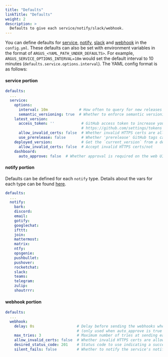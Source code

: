 ```yaml
---
title: "Defaults"
linkTitle: "Defaults"
weight: 2
description: >
  Defaults to give each service/notify/slack/webhook.
---
```


You can define defaults for [service](/docs/config/service), [notify](/docs/config/notify), [slack](/docs/config/slack) and [webhook](/docs/config/webhook) in the `config.yml`. These defaults can also be set with environment variables in the format of `ARGUS_<YAML_PATH_UNDER_DEFAULTS>`. For example, `ARGUS_SERVICE_OPTIONS_INTERVAL=10m` would set the default interval to 10 minutes (`defaults.service.options.interval`). The YAML config format is as follows:


#### **service** portion
```yaml
defaults:
  ...
  service:
    options:
      interval: 10m              # How often to query for new releases
      semantic_versioning: true  # Whether to enforce semantic versioning (required to only alert on newew versions)
    latest_version:
      access_token: ''            # GitHub access token to increase your rate-limit and/or access private repos
                                  # https://github.com/settings/tokens - w/ repo.public_repo/repo for public/private
      allow_invalid_certs: false  # Whether invalid HTTPS certs are allowed in queries
      use_prerelease: false       # Whether 'prerelease' GitHub tags can be used
    deployed_version:             # Get the `current_version` from a deployed service
      allow_invalid_certs: false  # Accept invalid HTTPS certs/not
    dashboard:
      auto_approve: false  # Whether approval is required on the web UI for sending the new release WebHooks
```

#### **notify** portion
Defaults can be defined for each `notify` type. Details about the vars for each type can be found [here](/docs/config/notify).

```yaml
defaults:
  ...
  notify:
    bark:
    discord:
    email:
    gotify:
    googlechat:
    ifttt:
    join:
    mattermost:
    matrix:
    ntfy:
    opsgenie:
    pushbullet:
    pushover:
    rocketchat:
    slack:
    teams:
    telegram:
    zulip:
    shoutrrr:
```


#### **webhook** portion
```yaml
defaults:
  ...
  webhook:
    delay: 0s                   # Delay before sending the webhooks when a new release is found
                                # (only used when auto_approve is true for the service)
    max_tries: 3                # Maximum number of tries at sending each webhook
    allow_invalid_certs: false  # Whether invalid HTTPS certs are allowed in this webhook
    desired_status_code: 201    # Status code to use indicating a success. Using 0 will accept any 2XX status code
    silent_fails: false         # Whether to notify the service's notifiers if max_tries fails occur
```
